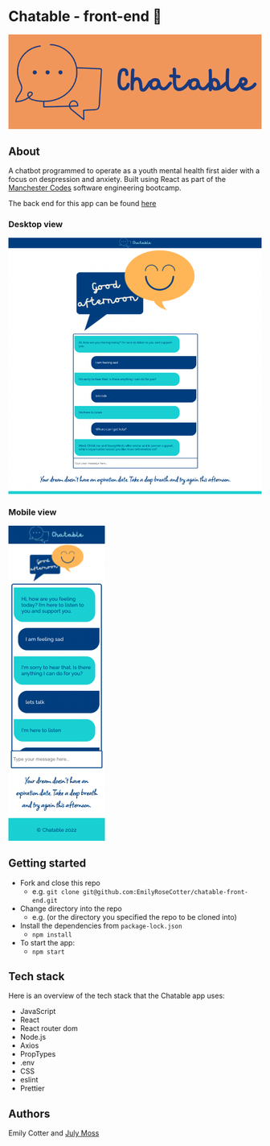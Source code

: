 # Chatable - front-end :speech_balloon:

![logo](./src/assets/sunriseLogo.png)

## About

A chatbot programmed to operate as a youth mental health first aider with a focus on despression and anxiety. Built using React as part of the [Manchester Codes](https://www.manchestercodes.com) software engineering bootcamp. 

The back end for this app can be found [here](https://github.com/JMoss89/chatable-backend) 

### Desktop view
![desktop-view](./src/assets/desktop.png)

### Mobile view
![mobile-view](./src/assets/mobile.png)

## Getting started 

- Fork and close this repo
  * e.g. `git clone git@github.com:EmilyRoseCotter/chatable-front-end.git`
- Change directory into the repo
  * e.g.  (or the directory you specified the repo to be cloned into)
- Install the dependencies from `package-lock.json`
  * `npm install`
- To start the app:
  * `npm start`

## Tech stack

Here is an overview of the tech stack that the Chatable app uses:
- JavaScript
- React
- React router dom
- Node.js
- Axios
- PropTypes
- .env
- CSS
- eslint 
- Prettier 

## Authors
Emily Cotter and [July Moss](https://github.com/JMoss89)